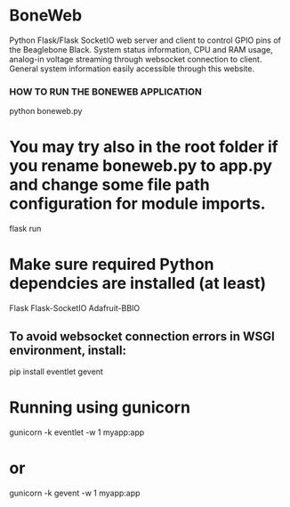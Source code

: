 # BoneWeb
Python Flask/Flask SocketIO web server and client to control GPIO pins of the Beaglebone Black. System status information, CPU and RAM usage, analog-in voltage streaming through websocket connection to client. General system information easily accessible through this website.


### HOW TO RUN THE BONEWEB APPLICATION ###
python boneweb.py
# You may try also in the root folder if you rename boneweb.py to app.py and change some file path configuration for module imports.
flask run

# Make sure required Python dependcies are installed (at least)
Flask
Flask-SocketIO
Adafruit-BBIO

## To avoid websocket connection errors in WSGI environment, install:
pip install eventlet gevent
# Running using gunicorn
gunicorn -k eventlet -w 1 myapp:app
# or
gunicorn -k gevent -w 1 myapp:app
